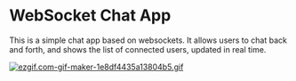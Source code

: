 # WebSocket Chat App

This is a simple chat app based on websockets. It allows users to chat back and forth, and shows the list of connected users, updated in real time.

[![ezgif.com-gif-maker-1e8df4435a13804b5.gif](https://s10.gifyu.com/images/ezgif.com-gif-maker-1e8df4435a13804b5.gif)](https://gifyu.com/image/Sbftb)